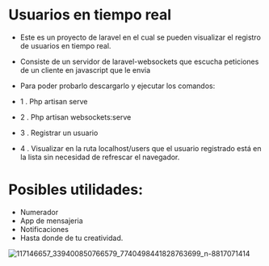 
# Usuarios en tiempo real   

- Este es un proyecto de laravel en el cual se pueden visualizar el registro de usuarios en tiempo real.

- Consiste de un servidor de laravel-websockets que escucha peticiones de un cliente en javascript que le envia 

- Para poder probarlo descargarlo y ejecutar los comandos:

-   1 . Php artisan serve
-   2 . Php artisan websockets:serve
-   3 . Registrar un usuario
-   4 . Visualizar en la ruta localhost/users que el usuario registrado está en la lista sin necesidad de refrescar el navegador.

# Posibles utilidades:

- Numerador
- App de mensajeria
- Notificaciones
- Hasta donde de tu creatividad.


![117146657_339400850766579_7740498441828763699_n-8817071414](https://user-images.githubusercontent.com/27891908/181870580-5a452357-4d01-45e2-9c24-5682cd13ff59.jpg)
